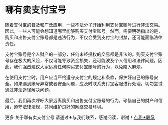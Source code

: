 # 哪有卖支付宝号

随着支付宝的普及和广泛应用，一些不法分子开始利用支付宝账号进行非法交易。因此，一些人可能会想知道哪里能够购买支付宝账号。然而，需要明确指出的是，购买和出售支付宝账号都是违法行为，不仅会受到支付宝的封禁，还可能面临法律责任。

支付宝账号是个人财产的一部分，任何未经授权的交易都是非法的。购买支付宝账号存在极大的风险，不仅可能导致资金损失，还可能波及个人信用和法律问题。因此，我们强烈建议大家远离任何购买支付宝账号的行为，以免陷入麻烦。

在使用支付宝时，用户应当严格遵守支付宝的规定和条款，保护好自己的账号安全。如果遇到账号异常或者安全问题，应及时联系支付宝客服进行处理，切勿尝试通过非法途径解决问题。

最后，我们再次呼吁大家远离购买和出售支付宝账号的行为，珍惜自己的财产和信用，遵守法律法规，共同维护良好的网络交易环境。

更多 关于哪有卖支付宝号 请通过✈与我们联系，感谢阅读，谢谢！[点我✈联系](https://sms.k02.cc)
